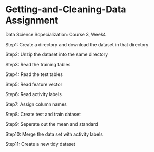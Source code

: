 # Getting-and-Cleaning-Data Assignment
Data Science Scpecialization: Course 3, Week4

Step1: Create a directory and download the dataset in that directory

Step2: Unzip the dataset into the same directory

Step3: Read the training tables

Step4: Read the test tables

Step5: Read feature vector

Step6: Read activity labels

Step7: Assign column names

Step8: Create test and train dataset

Step9: Seperate out the mean and standard

Step10: Merge the data set with activity labels 

Step11: Create a new tidy dataset
